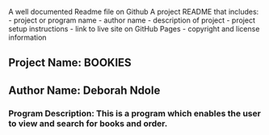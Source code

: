 A well documented Readme file on Github A project README that includes: - project or program name - author name - description of project - project setup instructions - link to live site on GitHub Pages - copyright and license information

## Project Name: BOOKIES
## Author Name: Deborah Ndole

### Program Description: This is a program which enables the user to view and search for books and order.

